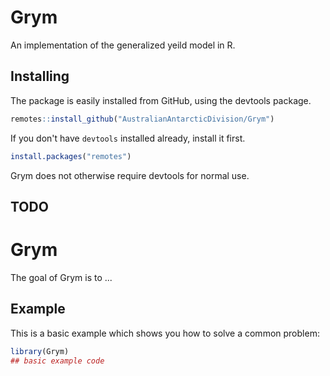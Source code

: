 # Grym

An implementation of the generalized yeild model in R.

## Installing

The package is easily installed from GitHub, using the devtools package. 

```R
remotes::install_github("AustralianAntarcticDivision/Grym")
```

If you don't have `devtools` installed already, install it first. 

```R
install.packages("remotes")
```

Grym does not otherwise require devtools for normal use.


## TODO





# Grym

<!-- badges: start -->
<!-- badges: end -->

The goal of Grym is to ...


## Example

This is a basic example which shows you how to solve a common problem:

``` r
library(Grym)
## basic example code
```

